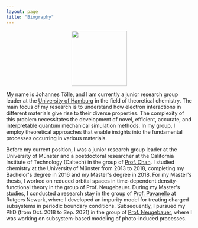 ```yaml
---
layout: page
title: "Biography"
---
```



<p align="center">
<img src="https://buralin.github.io/johanneswebsite/Pictures/Research/ToelleLab.001.jpeg" width="150">
</p>

My name is Johannes Tölle, and I am currently a junior research group leader at the [University of Hamburg](https://www.chemie.uni-hamburg.de/institute/ac/arbeitsgruppen/herrmann/team/mitarbeiter/johannestoelle.html) in the field of theoretical chemistry.
The main focus of my research is to understand how electron interactions in different materials give rise to their diverse properties. The complexity of this problem necessitates the development of novel, efficient, accurate, and interpretable quantum mechanical simulation methods. In my group, I employ theoretical approaches that enable insights into the fundamental processes occurring in various materials.

Before my current position, I was a junior research group leader at the University of Münster and a postdoctoral researcher at the California Institute of Technology (Caltech) in the group of [Prof. Chan](https://www.chan-lab.caltech.edu/). 
I studied chemistry at the University of Münster from 2013 to 2018, completing my Bachelor's degree in 2016 and my Master's degree in 2018. For my Master's thesis, I worked on reduced orbital spaces in time-dependent density-functional theory in the group of Prof. Neugebauer.
During my Master's studies, I conducted a research stay in the group of [Prof. Pavanello](https://sites.rutgers.edu/prg) at Rutgers Newark, where I developed an impurity model for treating charged subsystems in periodic boundary conditions.
Subsequently, I pursued my PhD (from Oct. 2018 to Sep. 2021) in the group of [Prof. Neugebauer](https://www.uni-muenster.de/Chemie.oc/neugebauer/neugebauer.html), where I was working on subsystem-based modeling of photo-induced processes.